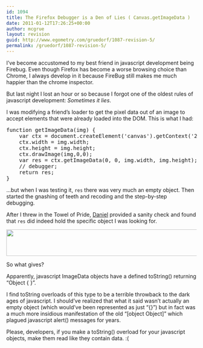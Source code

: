 ```yaml
---
id: 1094
title: The Firefox Debugger is a Den of Lies ( Canvas.getImageData )
date: 2011-01-12T17:26:25+00:00
author: mcgrue
layout: revision
guid: http://www.egometry.com/gruedorf/1087-revision-5/
permalink: /gruedorf/1087-revision-5/
---
```

I&#8217;ve become accustomed to my best friend in javascript development being Firebug. Even though Firefox has become a worse browsing choice than Chrome, I always develop in it because FireBug still makes me much happier than the chrome inspector.

But last night I lost an hour or so because I forgot one of the oldest rules of javascript development: _Sometimes it lies_.

I was modifying a friend&#8217;s loader to get the pixel data out of an image to accept elements that were already loaded into the DOM. This is what I had:

<pre>function getImageData(img) {
    var ctx = document.createElement('canvas').getContext('2d');
    ctx.width = img.width;
    ctx.height = img.height;
    ctx.drawImage(img,0,0);
    var res = ctx.getImageData(0, 0, img.width, img.height);
    // debugger;
    return res;
}
</pre>

&#8230;but when I was testing it, `res` there was very much an empty object. Then started the gnashing of teeth and recoding and the step-by-step debugging.

After I threw in the Towel of Pride, <a href=http://strd6.com/>Daniel</a> provided a sanity check and found that `res` did indeed hold the specific object I was looking for.

<a href="http://www.egometry.com/i/2011/01/canvas-getpixels.png" target=_blank><img src="http://www.egometry.com/i/2011/01/canvas-getpixels.png" alt="" title="canvas-getpixels" width="518" height="70" class="aligncenter size-full wp-image-1090" srcset="https://www.egometry.com/i/2011/01/canvas-getpixels.png 1036w, https://www.egometry.com/i/2011/01/canvas-getpixels-300x40.png 300w, https://www.egometry.com/i/2011/01/canvas-getpixels-1024x139.png 1024w" sizes="(max-width: 518px) 85vw, 518px" /></a>

So what gives? 

Apparently, javascript ImageData objects have a defined toString() returning &#8220;Object { }&#8221;. 

I find toString overloads of this type to be a terrible throwback to the dark ages of javascript. I should&#8217;ve realized that what it said wasn&#8217;t actually an empty object (which would&#8217;ve been represented as just &#8220;{}&#8221;) but in fact was a much more insidious manifestation of the old &#8220;[object Object]&#8221; which plagued javascript alert() messages for years.

Please, developers, if you make a toString() overload for your javascript objects, make them read like they contain data. :(